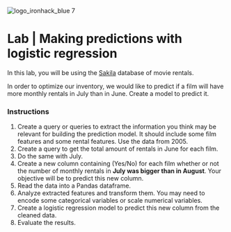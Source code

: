 ![logo_ironhack_blue 7](https://user-images.githubusercontent.com/23629340/40541063-a07a0a8a-601a-11e8-91b5-2f13e4e6b441.png)

# Lab | Making predictions with logistic regression

In this lab, you will be using the [Sakila](https://dev.mysql.com/doc/sakila/en/) database of movie rentals.

In order to optimize our inventory, we would like to predict if a film will have more monthly rentals in July than in June. Create a model to predict it.

### Instructions

1. Create a query or queries to extract the information you think may be relevant for building the prediction model. It should include some film features and some rental features. Use the data from 2005.
2. Create a query to get the total amount of rentals in June for each film. 
3. Do the same with July. 
4. Create a new column containing (Yes/No) for each film whether or not the number of monthly rentals in **July was bigger than in August**. Your objective will be to predict this new column.
6. Read the data into a Pandas dataframe.
7. Analyze extracted features and transform them. You may need to encode some categorical variables or scale numerical variables.
8. Create a logistic regression model to predict this new column from the cleaned data.
9. Evaluate the results.
